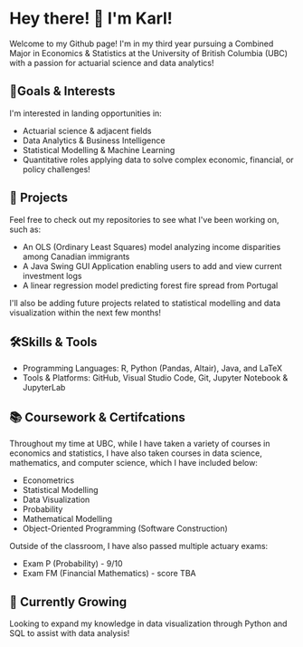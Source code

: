 #  Hey there! 👋 I'm Karl!
Welcome to my Github page! I'm in my third year pursuing a Combined Major in Economics & Statistics at the University of British Columbia (UBC) with a passion for actuarial science and data analytics!

## 🎯Goals & Interests
I'm interested in landing opportunities in:

- Actuarial science & adjacent fields
- Data Analytics & Business Intelligence
- Statistical Modelling & Machine Learning
- Quantitative roles applying data to solve complex economic, financial, or policy challenges!

## 🚀 Projects
Feel free to check out my repositories to see what I've been working on, such as:
- An OLS (Ordinary Least Squares) model analyzing income disparities among Canadian immigrants
- A Java Swing GUI Application enabling users to add and view current investment logs
- A linear regression model predicting forest fire spread from Portugal

I'll also be adding future projects related to statistical modelling and data visualization within the next few months!

## 🛠️Skills & Tools
- Programming Languages: R, Python (Pandas, Altair), Java, and LaTeX
- Tools & Platforms: GitHub, Visual Studio Code, Git, Jupyter Notebook & JupyterLab

## 📚 Coursework & Certifcations
Throughout my time at UBC, while I have taken a variety of courses in economics and statistics, I have also taken courses in data science, mathematics, and computer science, which I have included below:
- Econometrics
- Statistical Modelling
- Data Visualization
- Probability
- Mathematical Modelling
- Object-Oriented Programming (Software Construction)

Outside of the classroom, I have also passed multiple actuary exams:
- Exam P (Probability) - 9/10
- Exam FM (Financial Mathematics) - score TBA

## 🌱 Currently Growing
Looking to expand my knowledge in data visualization through Python and SQL to assist with data analysis!

